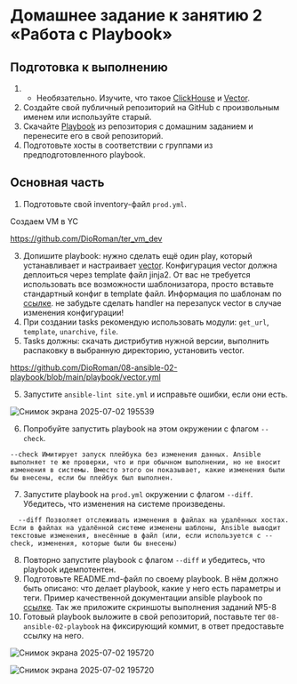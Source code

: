 # Домашнее задание к занятию 2 «Работа с Playbook»

## Подготовка к выполнению

1. * Необязательно. Изучите, что такое [ClickHouse](https://www.youtube.com/watch?v=fjTNS2zkeBs) и [Vector](https://www.youtube.com/watch?v=CgEhyffisLY).
2. Создайте свой публичный репозиторий на GitHub с произвольным именем или используйте старый.
3. Скачайте [Playbook](./playbook/) из репозитория с домашним заданием и перенесите его в свой репозиторий.
4. Подготовьте хосты в соответствии с группами из предподготовленного playbook.

## Основная часть

1. Подготовьте свой inventory-файл `prod.yml`.

Создаем VM в YC

  https://github.com/DioRoman/ter_vm_dev

3. Допишите playbook: нужно сделать ещё один play, который устанавливает и настраивает [vector](https://vector.dev). Конфигурация vector должна деплоиться через template файл jinja2. От вас не требуется использовать все возможности шаблонизатора, просто вставьте стандартный конфиг в template файл. Информация по шаблонам по [ссылке](https://www.dmosk.ru/instruktions.php?object=ansible-nginx-install). не забудьте сделать handler на перезапуск vector в случае изменения конфигурации!
4. При создании tasks рекомендую использовать модули: `get_url`, `template`, `unarchive`, `file`.
5. Tasks должны: скачать дистрибутив нужной версии, выполнить распаковку в выбранную директорию, установить vector.

  https://github.com/DioRoman/08-ansible-02-playbook/blob/main/playbook/vector.yml
  
5. Запустите `ansible-lint site.yml` и исправьте ошибки, если они есть.

![Снимок экрана 2025-07-02 195539](https://github.com/user-attachments/assets/f2c8f0f7-ab4e-4b37-b7e3-ea414531a5f0)

6. Попробуйте запустить playbook на этом окружении с флагом `--check`.

`--check
Имитирует запуск плейбука без изменения данных. Ansible выполняет те же проверки, что и при обычном выполнении, но не вносит изменения в системы. Вместо этого он показывает, какие изменения были бы внесены, если бы плейбук был выполнен. `

7. Запустите playbook на `prod.yml` окружении с флагом `--diff`. Убедитесь, что изменения на системе произведены.

`  --diff
Позволяет отслеживать изменения в файлах на удалённых хостах. Если в файлах на удалённой системе изменены шаблоны, Ansible выводит текстовые изменения, внесённые в файл (или, если используется с --check, изменения, которые были бы внесены)`

8. Повторно запустите playbook с флагом `--diff` и убедитесь, что playbook идемпотентен.
9. Подготовьте README.md-файл по своему playbook. В нём должно быть описано: что делает playbook, какие у него есть параметры и теги. Пример качественной документации ansible playbook по [ссылке](https://github.com/opensearch-project/ansible-playbook). Так же приложите скриншоты выполнения заданий №5-8
10. Готовый playbook выложите в свой репозиторий, поставьте тег `08-ansible-02-playbook` на фиксирующий коммит, в ответ предоставьте ссылку на него.

![Снимок экрана 2025-07-02 195720](https://github.com/user-attachments/assets/958d492f-10cd-42ce-84f6-5ac6b1b96811)

![Снимок экрана 2025-07-02 195720](https://github.com/user-attachments/assets/e2cfd42c-2dec-4354-81ac-a1a474f2481a)

